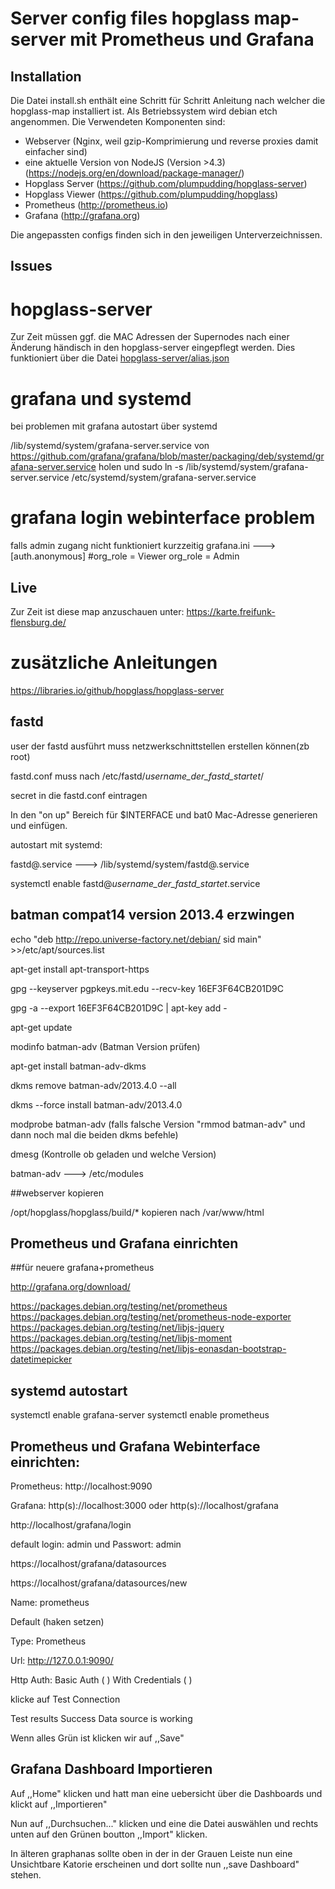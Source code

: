 # Server config files hopglass map-server mit Prometheus und Grafana

## Installation

Die Datei install.sh enthält eine Schritt für Schritt Anleitung nach welcher die hopglass-map installiert ist. Als Betriebssystem wird debian etch angenommen. Die Verwendeten Komponenten sind:

- Webserver (Nginx, weil gzip-Komprimierung und reverse proxies damit einfacher sind)
- eine aktuelle Version von NodeJS (Version >4.3) (https://nodejs.org/en/download/package-manager/)
- Hopglass Server (https://github.com/plumpudding/hopglass-server)
- Hopglass Viewer (https://github.com/plumpudding/hopglass)
- Prometheus (http://prometheus.io)
- Grafana (http://grafana.org)

Die angepassten configs finden sich in den jeweiligen Unterverzeichnissen.


## Issues

# hopglass-server
Zur Zeit müssen ggf. die MAC Adressen der Supernodes nach einer Änderung händisch in den hopglass-server eingepflegt werden. Dies funktioniert über die Datei [hopglass-server/alias.json](hopglass-server/alias.json)

# grafana und systemd
bei problemen mit grafana autostart über systemd

/lib/systemd/system/grafana-server.service von https://github.com/grafana/grafana/blob/master/packaging/deb/systemd/grafana-server.service holen
und
sudo ln -s /lib/systemd/system/grafana-server.service /etc/systemd/system/grafana-server.service

# grafana login webinterface problem 
falls admin zugang nicht funktioniert
kurzzeitig grafana.ini ---> 
[auth.anonymous]
#org_role = Viewer
org_role = Admin


## Live

Zur Zeit ist diese map anzuschauen unter: https://karte.freifunk-flensburg.de/

# zusätzliche Anleitungen

https://libraries.io/github/hopglass/hopglass-server


## fastd
user der fastd ausführt muss netzwerkschnittstellen erstellen können(zb root)

fastd.conf muss nach /etc/fastd/_username_der_fastd_startet_/

secret in die fastd.conf eintragen

In den "on up" Bereich für $INTERFACE und bat0 Mac-Adresse generieren und einfügen.



autostart mit systemd:

fastd@.service ---> /lib/systemd/system/fastd@.service

systemctl enable fastd@_username_der_fastd_startet_.service

## batman compat14 version 2013.4 erzwingen

echo "deb http://repo.universe-factory.net/debian/ sid main" >>/etc/apt/sources.list

apt-get install apt-transport-https

gpg --keyserver pgpkeys.mit.edu --recv-key  16EF3F64CB201D9C

gpg -a --export 16EF3F64CB201D9C | apt-key add -

apt-get update

modinfo batman-adv (Batman Version prüfen)

apt-get install batman-adv-dkms

dkms remove batman-adv/2013.4.0 --all

dkms --force install batman-adv/2013.4.0

modprobe batman-adv (falls falsche Version "rmmod batman-adv" und dann noch mal die beiden dkms befehle)

dmesg (Kontrolle ob geladen und welche Version)


batman-adv ---> /etc/modules

##webserver kopieren

/opt/hopglass/hopglass/build/* kopieren nach /var/www/html


## Prometheus und Grafana einrichten

##für neuere grafana+prometheus

http://grafana.org/download/

https://packages.debian.org/testing/net/prometheus 
https://packages.debian.org/testing/net/prometheus-node-exporter
https://packages.debian.org/testing/net/libjs-jquery
https://packages.debian.org/testing/net/libjs-moment
https://packages.debian.org/testing/net/libjs-eonasdan-bootstrap-datetimepicker


## systemd autostart
systemctl enable grafana-server
systemctl enable prometheus


## Prometheus und Grafana Webinterface einrichten:

Prometheus: http://localhost:9090

Grafana: http(s)://localhost:3000 oder  http(s)://localhost/grafana

http://localhost/grafana/login

default login: admin und Passwort: admin

https://localhost/grafana/datasources

https://localhost/grafana/datasources/new



Name: prometheus

Default (haken setzen)

Type: Prometheus

Url: http://127.0.0.1:9090/

Http Auth: Basic Auth ( ) With Credentials ( )

klicke auf Test Connection

Test results
Success
Data source is working

Wenn alles Grün ist klicken wir auf ,,Save"


## Grafana Dashboard Importieren
Auf ,,Home" klicken und hatt man eine uebersicht über die Dashboards und klickt auf ,,Importieren"

Nun auf ,,Durchsuchen..." klicken und eine die Datei auswählen und rechts unten auf den Grünen boutton ,,Import" klicken.

In älteren graphanas sollte oben in der in der Grauen Leiste nun eine Unsichtbare Katorie erscheinen und dort sollte nun ,,save Dashboard" stehen.




